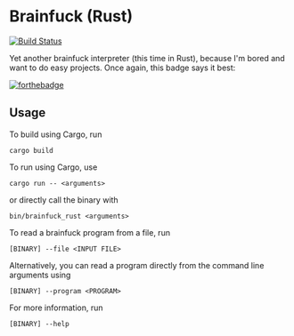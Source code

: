 # Brainfuck (Rust)

[![Build Status](https://travis-ci.org/chuahou/brainfuck_rust.svg?branch=master)](https://travis-ci.org/chuahou/brainfuck_rust)

Yet another brainfuck interpreter (this time in Rust), because I'm bored and want to do easy
projects. Once again, this badge says it best:

[![forthebadge](https://forthebadge.com/images/badges/you-didnt-ask-for-this.svg)](https://forthebadge.com)

## Usage

To build using Cargo, run

    cargo build

To run using Cargo, use

    cargo run -- <arguments>

or directly call the binary with

    bin/brainfuck_rust <arguments>

To read a brainfuck program from a file, run

    [BINARY] --file <INPUT FILE>

Alternatively, you can read a program directly from the command line arguments using

    [BINARY] --program <PROGRAM>

For more information, run

    [BINARY] --help
